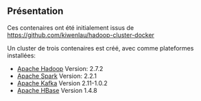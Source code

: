 ## Présentation

Ces contenaires ont été initialement issus de https://github.com/kiwenlau/hadoop-cluster-docker

Un cluster de trois contenaires est créé, avec comme plateformes installées:

  * [Apache Hadoop](http://hadoop.apache.org/) Version: 2.7.2
  * [Apache Spark](https://spark.apache.org/) Version: 2.2.1
  * [Apache Kafka](https://kafka.apache.org/) Version 2.11-1.0.2 
  * [Apache HBase](https://hbase.apache.org/) Version 1.4.8
